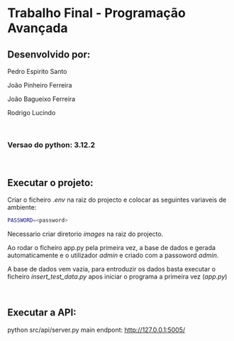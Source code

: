 # Trabalho Final - Programação Avançada

## Desenvolvido por:
<p>Pedro Espirito Santo</p>
<p>João Pinheiro Ferreira</p>
<p>João Bagueixo Ferreira</p>
<p>Rodrigo Lucindo</p>

<br>
<h3>Versao do python: 3.12.2</h3>
<br>

## Executar o projeto:
Criar o ficheiro *.env* na raiz do projecto e colocar as seguintes variaveis de ambiente:

```bash
PASSWORD=<password>
```
Necessario criar diretorio *images* na raiz do projecto.

Ao rodar o ficheiro app.py pela primeira vez, a base de dados e gerada automaticamente e o utilizador *admin* 
e criado com a passoword *admin*.

A base de dados vem vazia, para entroduzir os dados basta executar o ficheiro *insert_test_data.py*
apos iniciar o programa a primeira vez (*app.py*)

<br>

## Executar a API:

python src/api/server.py
main endpont: http://127.0.0.1:5005/

